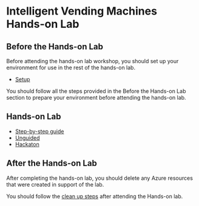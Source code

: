 # Intelligent Vending Machines Hands-on Lab

## Before the Hands-on Lab

Before attending the hands-on lab workshop, you should set up your environment for use in the rest of the hands-on lab.

* [Setup](./Setup.md)

You should follow all the steps provided in the Before the Hands-on Lab section to prepare your environment before attending the hands-on lab.

## Hands-on Lab

* [Step-by-step guide](./Step-by-step.md)
* [Unguided](./Unguided.md)
* [Hackaton](./Hack.md)

## After the Hands-on Lab

After completing the hands-on lab, you should delete any Azure resources that were created in support of the lab.

You should follow the [clean up steps](./clean-up.md) after attending the Hands-on lab.